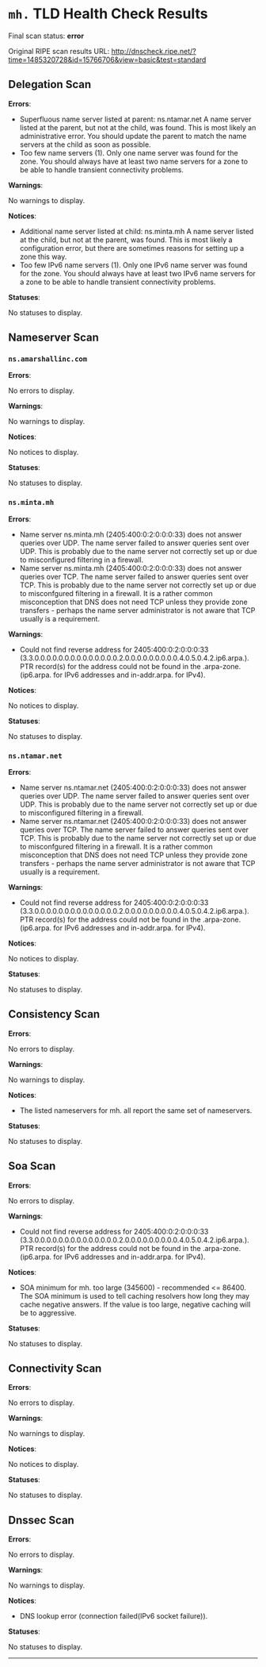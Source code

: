 # `mh.` TLD Health Check Results

Final scan status: **error** 

Original RIPE scan results URL: http://dnscheck.ripe.net/?time=1485320728&id=15766706&view=basic&test=standard

## Delegation Scan

**Errors**:

* Superfluous name server listed at parent: ns.ntamar.net A name server listed at the parent, but not at the child, was found. This is most likely an administrative error. You should update the parent to match the name servers at the child as soon as possible.
* Too few name servers (1). Only one name server was found for the zone. You should always have at least two name servers for a zone to be able to handle transient connectivity problems.

**Warnings**:

No warnings to display.

**Notices**:

* Additional name server listed at child: ns.minta.mh A name server listed at the child, but not at the parent, was found. This is most likely a configuration error, but there are sometimes reasons for setting up a zone this way.
* Too few IPv6 name servers (1). Only one IPv6 name server was found for the zone. You should always have at least two IPv6 name servers for a zone to be able to handle transient connectivity problems.

**Statuses**:

No statuses to display.

## Nameserver Scan

### `ns.amarshallinc.com`

**Errors**:

No errors to display.

**Warnings**:

No warnings to display.

**Notices**:

No notices to display.

**Statuses**:

No statuses to display.

### `ns.minta.mh`

**Errors**:

* Name server ns.minta.mh (2405:400:0:2:0:0:0:33) does not answer queries over UDP. The name server failed to answer queries sent over UDP.  This is probably due to the name server not correctly set up or due to misconfigured filtering in a firewall.
* Name server ns.minta.mh (2405:400:0:2:0:0:0:33) does not answer queries over TCP. The name server failed to answer queries sent over TCP.  This is probably due to the name server not correctly set up or due to misconfgured filtering in a firewall. It is a rather common misconception that DNS does not need TCP unless they provide zone transfers - perhaps the name server administrator is not aware that TCP usually is a requirement.

**Warnings**:

* Could not find reverse address for 2405:400:0:2:0:0:0:33 (3.3.0.0.0.0.0.0.0.0.0.0.0.0.0.0.2.0.0.0.0.0.0.0.0.0.4.0.5.0.4.2.ip6.arpa.). PTR record(s) for the address could not be found in the .arpa-zone. (ip6.arpa. for IPv6 addresses and in-addr.arpa. for IPv4).

**Notices**:

No notices to display.

**Statuses**:

No statuses to display.

### `ns.ntamar.net`

**Errors**:

* Name server ns.ntamar.net (2405:400:0:2:0:0:0:33) does not answer queries over UDP. The name server failed to answer queries sent over UDP.  This is probably due to the name server not correctly set up or due to misconfigured filtering in a firewall.
* Name server ns.ntamar.net (2405:400:0:2:0:0:0:33) does not answer queries over TCP. The name server failed to answer queries sent over TCP.  This is probably due to the name server not correctly set up or due to misconfgured filtering in a firewall. It is a rather common misconception that DNS does not need TCP unless they provide zone transfers - perhaps the name server administrator is not aware that TCP usually is a requirement.

**Warnings**:

* Could not find reverse address for 2405:400:0:2:0:0:0:33 (3.3.0.0.0.0.0.0.0.0.0.0.0.0.0.0.2.0.0.0.0.0.0.0.0.0.4.0.5.0.4.2.ip6.arpa.). PTR record(s) for the address could not be found in the .arpa-zone. (ip6.arpa. for IPv6 addresses and in-addr.arpa. for IPv4).

**Notices**:

No notices to display.

**Statuses**:

No statuses to display.

## Consistency Scan

**Errors**:

No errors to display.

**Warnings**:

No warnings to display.

**Notices**:

* The listed nameservers for mh. all report the same set of nameservers.

**Statuses**:

No statuses to display.

## Soa Scan

**Errors**:

No errors to display.

**Warnings**:

* Could not find reverse address for 2405:400:0:2:0:0:0:33 (3.3.0.0.0.0.0.0.0.0.0.0.0.0.0.0.2.0.0.0.0.0.0.0.0.0.4.0.5.0.4.2.ip6.arpa.). PTR record(s) for the address could not be found in the .arpa-zone. (ip6.arpa. for IPv6 addresses and in-addr.arpa. for IPv4).

**Notices**:

* SOA minimum for mh. too large (345600) - recommended <= 86400. The SOA minimum is used to tell caching resolvers how long they may cache negative answers. If the value is too large, negative caching will be to aggressive.

**Statuses**:

No statuses to display.

## Connectivity Scan

**Errors**:

No errors to display.

**Warnings**:

No warnings to display.

**Notices**:

No notices to display.

**Statuses**:

No statuses to display.

## Dnssec Scan

**Errors**:

No errors to display.

**Warnings**:

No warnings to display.

**Notices**:

* DNS lookup error (connection failed(IPv6 socket failure)).

**Statuses**:

No statuses to display.


---

